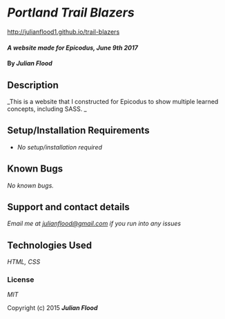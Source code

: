 # _Portland Trail Blazers_

http://julianflood1.github.io/trail-blazers

#### _A website made for Epicodus, June 9th 2017_

#### By _**Julian Flood**_

## Description

_This is a website that I constructed for Epicodus to show multiple learned concepts, including SASS. _

## Setup/Installation Requirements

* _No setup/installation required_


## Known Bugs

_No known bugs._

## Support and contact details

_Email me at julianflood@gmail.com if you run into any issues_

## Technologies Used

_HTML, CSS_

### License

*MIT*

Copyright (c) 2015 **_Julian Flood_**
